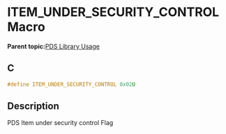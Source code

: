 # ITEM\_UNDER\_SECURITY\_CONTROL Macro

**Parent topic:**[PDS Library Usage](GUID-A7B0958C-E476-48EA-9C30-DA83508CC577.md)

## C

```c
#define ITEM_UNDER_SECURITY_CONTROL 0x02U

```

## Description

PDS Item under security control Flag

